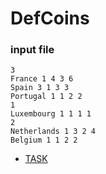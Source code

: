 # DefCoins

### input file 
```
3
France 1 4 3 6
Spain 3 1 3 3
Portugal 1 1 2 2
1
Luxembourg 1 1 1 1
2
Netherlands 1 3 2 4
Belgium 1 1 2 2
```

* [TASK](http://isaac.lsu.edu/uva/10/1021.html)
